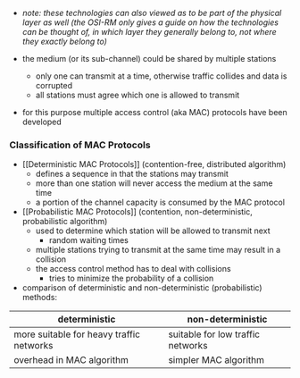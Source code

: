 - *note: these technologies can also viewed as to be part of the physical layer as well (the OSI-RM only gives a guide on how the technologies can be thought of, in which layer they generally belong to, not where they exactly belong to)*

- the medium (or its sub-channel) could be shared by multiple stations
	- only one can transmit at a time, otherwise traffic collides and data is corrupted
	- all stations must agree which one is allowed to transmit
- for this purpose multiple access control (aka MAC) protocols have been developed

### Classification of MAC Protocols
- [[Deterministic MAC Protocols]] (contention-free, distributed algorithm)
	- defines a sequence in that the stations may transmit
	- more than one station will never access the medium at the same time
	- a portion of the channel capacity is consumed by the MAC protocol
- [[Probabilistic MAC Protocols]] (contention, non-deterministic, probabilistic algorithm)
	 - used to determine which station will be allowed to transmit next
		- random waiting times
	- multiple stations trying to transmit at the same time may result in a collision
	- the access control method has to deal with collisions 
		- tries to minimize the probability of a collision
- comparison of deterministic and non-deterministic (probabilistic) methods:

| deterministic                            | non-deterministic                 |
| ---------------------------------------- | --------------------------------- |
| more suitable for heavy traffic networks | suitable for low traffic networks |
| overhead in MAC algorithm                | simpler MAC algorithm             |









